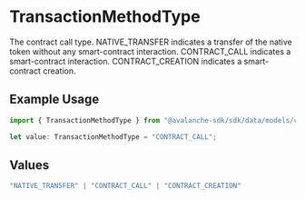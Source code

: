 # TransactionMethodType

The contract call type. NATIVE_TRANSFER indicates a transfer of the native token without any smart-contract interaction. CONTRACT_CALL indicates a smart-contract interaction. CONTRACT_CREATION indicates a smart-contract creation.

## Example Usage

```typescript
import { TransactionMethodType } from "@avalanche-sdk/sdk/data/models/components";

let value: TransactionMethodType = "CONTRACT_CALL";
```

## Values

```typescript
"NATIVE_TRANSFER" | "CONTRACT_CALL" | "CONTRACT_CREATION"
```